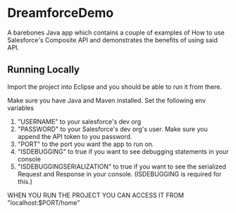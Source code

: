 # DreamforceDemo

A barebones Java app which contains a couple of examples of How to use Salesforce's Composite API and demonstrates the benefits of using said API.

## Running Locally
Import the project into Eclipse and you should be able to run it from there.

Make sure you have Java and Maven installed. 
Set the following env variables
 1. "USERNAME" to your salesforce's dev org
 2. "PASSWORD" to your Salesforce's dev org's user. Make sure you append the API token to you password.
 3. "PORT" to the port you want the app to run on.
 4. "ISDEBUGGING" to true if you want to see debugging statements in your console
 5. "ISDEBUGGINGSERIALIZATION" to true if you want to see the serialized Request and Response in your console. (ISDEBUGGING is required for this.)


WHEN YOU RUN THE PROJECT YOU CAN ACCESS IT FROM "localhost:$PORT/home"